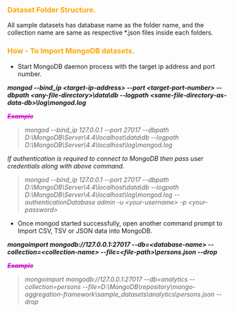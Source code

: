 ### <span style="color:orange">Dataset Folder Structure.</span>

All sample datasets has database name as the folder name, and the collection name are same as respective *.json files inside each folders.

### <span style="color:orange">How - To Import MongoDB datasets.</span>

- Start MongoDB daemon process with the target ip address and port number.   

***mongod --bind_ip \<target-ip-address> --port \<target-port-number> --dbpath \<any-file-directory>\data\db --logpath \<same-file-directory-as-data-db>\log\mongod.log***  

***~~<span style="color:fuchsia">Example</span>~~***  

> *mongod --bind_ip 127.0.0.1 --port 27017 --dbpath D:\MongoDB\Server\4.4\localhost\data\db --logpath D:\MongoDB\Server\4.4\localhost\log\mongod.log*  

*If authentication is required to connect to MongoDB then pass user credentials along with above command.*

> *mongod --bind_ip 127.0.0.1 --port 27017 --dbpath D:\MongoDB\Server\4.4\localhost\data\db --logpath D:\MongoDB\Server\4.4\localhost\log\mongod.log --authenticationDatabase admin -u \<your-username> -p \<your-password>*

- Once mongod started successfully, open another command prompt to Import CSV, TSV or JSON data into MongoDB.  

***mongoimport mongodb://127.0.0.1:27017 --db=\<database-name> --collection=\<collection-name> --file=\<file-path>\persons.json --drop***  

***~~<span style="color:fuchsia">Example</span>~~***

> *mongoimport mongodb://127.0.0.1:27017 --db=analytics --collection=persons --file=D:\MongoDB\repository\mongo-aggregation-framework\sample_datasets\analytics\persons.json --drop*

